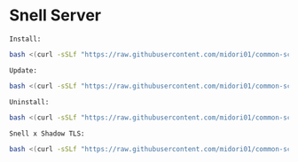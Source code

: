 # Snell Server
`Install:`
```bash
bash <(curl -sSLf "https://raw.githubusercontent.com/midori01/common-scripts/main/snell/install.sh")
```
`Update:`
```bash
bash <(curl -sSLf "https://raw.githubusercontent.com/midori01/common-scripts/main/snell/install.sh") update
```
`Uninstall:`
```bash
bash <(curl -sSLf "https://raw.githubusercontent.com/midori01/common-scripts/main/snell/install.sh") uninstall
```
`Snell x Shadow TLS:`
```bash
bash <(curl -sSLf "https://raw.githubusercontent.com/midori01/common-scripts/main/snell/install2.sh")
```
